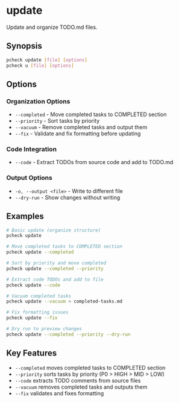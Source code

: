 # update

Update and organize TODO.md files.

## Synopsis

```bash
pcheck update [file] [options]
pcheck u [file] [options]
```

## Options

### Organization Options

- `--completed` - Move completed tasks to COMPLETED section
- `--priority` - Sort tasks by priority
- `--vacuum` - Remove completed tasks and output them
- `--fix` - Validate and fix formatting before updating

### Code Integration

- `--code` - Extract TODOs from source code and add to TODO.md

### Output Options

- `-o, --output <file>` - Write to different file
- `--dry-run` - Show changes without writing

## Examples

```bash
# Basic update (organize structure)
pcheck update

# Move completed tasks to COMPLETED section
pcheck update --completed

# Sort by priority and move completed
pcheck update --completed --priority

# Extract code TODOs and add to file
pcheck update --code

# Vacuum completed tasks
pcheck update --vacuum > completed-tasks.md

# Fix formatting issues
pcheck update --fix

# Dry run to preview changes
pcheck update --completed --priority --dry-run
```

## Key Features

- `--completed` moves completed tasks to COMPLETED section
- `--priority` sorts tasks by priority (P0 > HIGH > MID > LOW)
- `--code` extracts TODO comments from source files
- `--vacuum` removes completed tasks and outputs them
- `--fix` validates and fixes formatting
